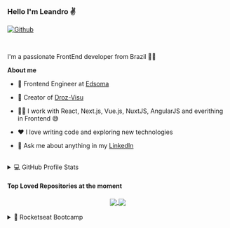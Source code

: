 ### Hello I'm Leandro ✌️
[![Github](https://img.shields.io/github/followers/leandroppf?label=Follow&style=social)](https://github.com/leandroppf)

<br />

I'm a passionate FrontEnd developer from Brazil 🧑‍💻

**About me**

- 🥰 Frontend Engineer at [Edsoma](https://www.edsoma.com/)

- 🌈 Creator of [Droz-Visu](https://github.com/Coaktion/Droz-Visu)

- 🧑‍💻 I work with React, Next.js, Vue.js, NuxtJS, AngularJS and everithing in Frontend 😅

- ❤️ I love writing code and exploring new technologies

- 💬 Ask me about anything in my [LinkedIn](https://www.linkedin.com/in/leandroppf/)

<br />

<details>
  <summary>💻 GitHub Profile Stats</summary>
  
  <br />
  
  <div align="center">
    <img align="center" width="420px" src="https://github-readme-stats.vercel.app/api?username=leandroppf&show_icons=true&theme=dracula&count_private=true" />
    <img align="center" src="https://github-readme-stats.vercel.app/api/top-langs/?username=leandroppf&layout=compact&langs_count=6&theme=dracula&hide=ruby,starlark,objective-c,java"/>
  </div>

  <br />

  <div align="center">
    <img align="center" src="https://streak-stats.demolab.com/?user=leandroppf&background=22272e&currStreakNum=ffffff&sideNums=ffffff&currStreakLabel=ffffff&sideLabels=ffffff&dates=ffffff&fire=2d77dc&ring=2d77dc&locale=en&type=svg" />
  </div>
</details>

#### Top Loved Repositories at the moment

<div align="center">
  <a href="https://github.com/Coaktion/Droz-Visu">
    <img align="center" src="https://github-readme-stats.vercel.app/api/pin/?username=coaktion&repo=droz-visu&theme=dracula" />
  </a>

  <a href="https://github.com/leandroppf/microsoft-azure-stt-logs-viewer">
    <img align="center" src="https://github-readme-stats.vercel.app/api/pin/?username=leandroppf&repo=microsoft-azure-stt-logs-viewer&theme=dracula" />
  </a>
</div>
<br />

<details>
  <summary>🚀 Rocketseat Bootcamp</summary>
  
  <br />
  
  [Rocketseat website](https://www.rocketseat.com.br/)
  
  <br />
  
  <div align="center">
    <a href="https://github.com/leandroppf/frontend-web-gobarber">
      <img width="260" align="center" src="https://github-readme-stats.vercel.app/api/pin/?username=leandroppf&repo=frontend-web-gobarber&theme=dracula" />
    </a>
    <a href="https://github.com/leandroppf/frontend-mobile-gobarber">
      <img width="260" align="center" src="https://github-readme-stats.vercel.app/api/pin/?username=leandroppf&repo=frontend-mobile-gobarber&theme=dracula" />
    </a>
      <a href="https://github.com/leandroppf/backend-gobarber">
      <img width="260" align="center" src="https://github-readme-stats.vercel.app/api/pin/?username=leandroppf&repo=backend-gobarber&theme=dracula" />
    </a>
  </div>
</details>
